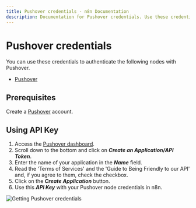 ```yaml
---
title: Pushover credentials - n8n Documentation
description: Documentation for Pushover credentials. Use these credentials to authenticate Pushover in n8n, a workflow automation platform.
---
```


# Pushover credentials

You can use these credentials to authenticate the following nodes with Pushover.

- [Pushover](/integrations/builtin/app-nodes/n8n-nodes-base.pushover/)

## Prerequisites

Create a [Pushover](https://pushover.net) account.

## Using API Key

1. Access the [Pushover dashboard](https://pushover.net/).
2. Scroll down to the bottom and click on ***Create an Application/API Token***.
3. Enter the name of your application in the ***Name*** field.
4. Read the 'Terms of Services' and the 'Guide to Being Friendly to our API' and, if you agree to them, check the checkbox.
5. Click on the ***Create Application*** button.
6. Use this ***API Key*** with your Pushover node credentials in n8n.

![Getting Pushover credentials](/_images/integrations/builtin/credentials/pushover/using-api-key.gif)


